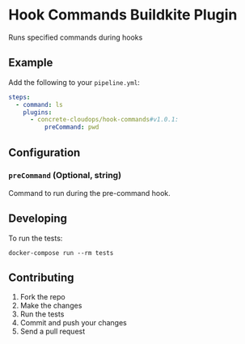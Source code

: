 # Hook Commands Buildkite Plugin

Runs specified commands during hooks

## Example

Add the following to your `pipeline.yml`:

```yml
steps:
  - command: ls
    plugins:
      - concrete-cloudops/hook-commands#v1.0.1:
          preCommand: pwd
```

## Configuration

### `preCommand` (Optional, string)

Command to run during the pre-command hook.

## Developing

To run the tests:

```shell
docker-compose run --rm tests
```

## Contributing

1. Fork the repo
2. Make the changes
3. Run the tests
4. Commit and push your changes
5. Send a pull request
